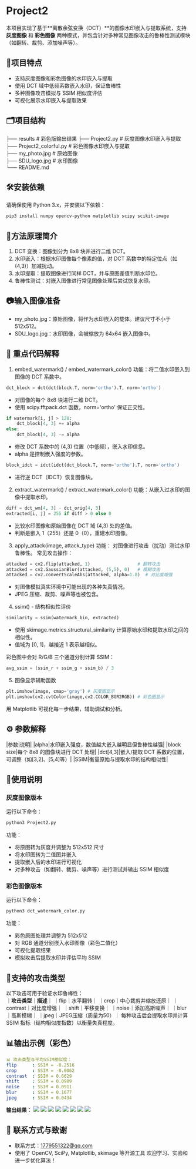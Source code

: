 # Project2
本项目实现了基于**离散余弦变换（DCT）**的图像水印嵌入与提取系统，支持 **灰度图像** 和 **彩色图像** 两种模式，并包含针对多种常见图像攻击的鲁棒性测试模块（如翻转、裁剪、添加噪声等）。

## 📌项目特点
- 支持灰度图像和彩色图像的水印嵌入与提取
- 使用 DCT 域中低频系数嵌入水印，保证鲁棒性
- 多种图像攻击模拟与 SSIM 相似度评估
- 可视化展示水印嵌入与提取效果

## 🗂️项目结构
├── results # 彩色版输出结果
├── Project2.py # 灰度图像水印嵌入与提取  
├── Project2_colorful.py # 彩色图像水印嵌入与提取  
├── my_photo.jpg # 原始图像  
├── SDU_logo.jpg # 水印图像  
└── README.md

## 🛠️安装依赖
请确保使用 Python 3.x，并安装以下依赖：  
```bash
pip3 install numpy opencv-python matplotlib scipy scikit-image
```
## 🧠方法原理简介
1. DCT 变换：图像划分为 8x8 块并进行二维 DCT。
2. 水印嵌入：根据水印图像每个像素的值，对 DCT 系数中的特定位点（如 (4,3)）加减扰动。
3. 水印提取：提取图像进行同样 DCT，并与原图差值判断水印位。
4. 鲁棒性测试：对嵌入图像进行常见图像处理后尝试恢复水印。

## 📷输入图像准备
- my_photo.jpg：原始图像，将作为水印嵌入的载体。建议尺寸不小于 512x512。  
- SDU_logo.jpg：水印图像，会被缩放为 64x64 嵌入图像中。

## 🧩 重点代码解释
1. embed_watermark() / embed_watermark_color()
功能：将二值水印嵌入到图像的 DCT 系数中。

```python
dct_block = dct(dct(block.T, norm='ortho').T, norm='ortho')
```
- 对图像的每个 8x8 块进行二维 DCT。
- 使用 scipy.fftpack.dct 函数，norm='ortho' 保证正交性。

```python
if watermark[i, j] > 128:
    dct_block[4, 3] += alpha
else:
    dct_block[4, 3] -= alpha
```
- 修改 DCT 系数中的 (4,3) 位置（中低频），嵌入水印信息。
- alpha 是控制嵌入强度的参数。
```python
block_idct = idct(idct(dct_block.T, norm='ortho').T, norm='ortho')
```
- 进行逆 DCT（IDCT）恢复图像块。

2. extract_watermark() / extract_watermark_color()
功能：从嵌入过水印的图像中提取水印。

```python
diff = dct_wm[4, 3] - dct_orig[4, 3]
extracted[i, j] = 255 if diff > 0 else 0
```
- 比较水印图像和原始图像在 DCT 域 (4,3) 处的差值。
- 判断是嵌入 1（255）还是 0（0），重建水印图像。

3. apply_attack(image, attack_type)
功能： 对图像进行攻击（扰动）测试水印鲁棒性。
常见攻击操作：
```python
attacked = cv2.flip(attacked, 1)                  # 翻转攻击
attacked = cv2.GaussianBlur(attacked, (5,5), 0)   # 模糊攻击
attacked = cv2.convertScaleAbs(attacked, alpha=1.8)  # 对比度增强
```
- 对图像模拟真实环境中可能出现的各种失真情况。
- JPEG 压缩、裁剪、噪声等也被包含。

4. ssim() - 结构相似性评价
```python
similarity = ssim(watermark_bin, extracted)
```
- 使用 skimage.metrics.structural_similarity 计算原始水印和提取水印之间的相似性。
- 值域为 [0, 1]，越接近 1 表示越相似。

彩色图中会对 R/G/B 三个通道分别计算 SSIM：  
```python
avg_ssim = (ssim_r + ssim_g + ssim_b) / 3
```
5. 图像显示辅助函数
```python
plt.imshow(image, cmap='gray') # 灰度图显示
plt.imshow(cv2.cvtColor(image,cv2.COLOR_BGR2RGB)) # 彩色图显示
```
用 Matplotlib 可视化每一步结果，辅助调试和分析。

## ⚙️ 参数解释
|参数|说明|
|alpha|水印嵌入强度，数值越大嵌入越明显但鲁棒性越强|
|block size|每个 8x8 的图像块进行 DCT 处理|
|dct[4,3]|嵌入/提取 DCT 系数的位置，可调整（如[3,2]、[5,4]等）|
|SSIM|衡量原始与提取水印的结构相似性|

## 🚀使用说明
### 灰度图像版本
运行以下命令：  
```bash
python3 Project2.py
```
功能：  
- 将原图转为灰度并调整为 512x512 尺寸
- 将水印图转为二值图并嵌入
- 提取嵌入后的水印进行可视化
- 对多种攻击（如翻转、裁剪、噪声等）进行测试并输出 SSIM 相似度
### 彩色图像版本
运行以下命令：  
```bash
python3 dct_watermark_color.py
```
功能：  
- 彩色原图处理并调整为 512x512
- 对 RGB 通道分别嵌入水印图像（彩色二值化）
- 可视化提取结果
- 模拟攻击后提取水印并评估平均 SSIM

## 🧪支持的攻击类型
以下攻击可用于验证水印鲁棒性：  
｜**攻击类型**｜**描述**｜
｜flip｜水平翻转｜
｜crop｜中心裁剪并缩放还原｜
｜contrast｜对比度增强｜
｜shift｜平移变换｜
｜noise｜添加高斯噪声｜
｜blur｜高斯模糊｜
｜jpeg｜JPEG压缩（质量为50）｜
每种攻击后会提取水印并计算 SSIM 指标（结构相似度指数）以衡量失真程度。

## 📊输出示例（彩色）
```yaml
📊 攻击类型与平均SSIM相似度：
flip      : SSIM = -0.2516
crop      : SSIM = -0.0062
contrast  : SSIM = 0.6629
shift     : SSIM = 0.0909
noise     : SSIM = 0.0911
blur      : SSIM = 0.1677
jpeg      : SSIM = 0.0434
```
**输出结果：**
![](results/Figure_1.png)
![](results/Figure_2.png)
![](results/Figure_3.png)
![](results/Figure_4.png)
![](results/Figure_5.png)
![](results/Figure_6.png)
![](results/Figure_7.png)
![](results/Figure_8.png)

## 📩 联系方式与致谢
- 联系方式：1779551322@qq.com
- 使用了 OpenCV, SciPy, Matplotlib, skimage 等开源工具
欢迎学习、实验和进一步优化算法！